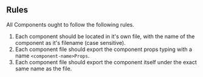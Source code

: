 ## Rules

All Components ought to follow the following rules.

1. Each component should be located in it's own file, with the name of the component as it's filename (case sensitive).
2. Each component file should export the component props typing with a name `<component-name>Props`.
3. Each component file should export the component itself under the exact same name as the file.

